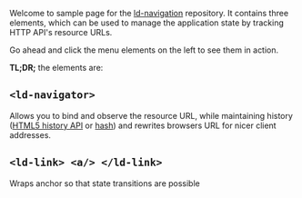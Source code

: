 Welcome to sample page for the [ld-navigation][gh] repository. It contains three elements,
which can be used to manage the application state by tracking HTTP API's resource URLs.

Go ahead and click the menu elements on the left to see them in action.

**TL;DR;** the elements are:

## `<ld-navigator>`

Allows you to bind and observe the resource URL, while maintaining history
([HTML5 history API][history] or [hash][useHash]) and rewrites browsers URL for nicer
client addresses.

## `<ld-link> <a/> </ld-link>`

Wraps anchor so that state transitions are possible

[gh]: https://github.com/tpluscode/ld-navigation
[history]: https://developer.mozilla.org/en/docs/Web/API/History
[useHash]: ?useHash